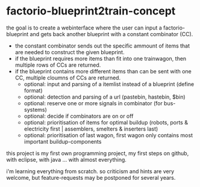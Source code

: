 # factorio-blueprint2train-concept

the goal is to create a webinterface where the user can input a factorio-blueprint and gets back another blueprint with a constant combinator (CC). 

* the constant combinator sends out the specific ammount of items that are needed to construct the given blueprint. 
* if the blueprint requires more items than fit into one trainwagon, then multiple rows of CCs are returned. 
* if the blueprint contains more different items than can be sent with one CC, multiple cloumns of CCs are returned. 
  * optional: input and parsing of a itemlist instead of a blueprint (define format)
  * optional: detection and parsing of a url (pastebin, hastebin, $bin)
  * optional: reserve one or more signals in combinator (for bus-systems)
  * optional: decide if combinators are on or off
  * optional: prioritisation of items for optimal buildup (robots, ports & electricity first | assemblers, smelters & inserters last)
  * optional: prioritisation of last wagon, first wagon only contains most important buildup-components

this project is my first own programming project, my first steps on github, with eclipse, with java ... with almost everything. 

i'm learning everything from scratch. 
so criticism and hints are very welcome, but feature-requests may be postponed for several years. 
